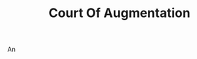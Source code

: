 ---
title: Court Of Augmentation
letter: C
permalink: "/definitions/bld-court-of-augmentation.html"
body: An
published_at: '2018-07-07'
source: Black's Law Dictionary 2nd Ed (1910)
layout: post
---